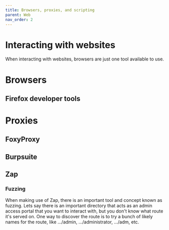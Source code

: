```yaml
---
title: Browsers, proxies, and scripting
parent: Web
nav_order: 2
---
```

# Interacting with websites
When interacting with websites, browsers are just one tool available to use. 
# Browsers
## Firefox developer tools

# Proxies
## FoxyProxy
## Burpsuite
## Zap
### Fuzzing
When making use of Zap, there is an important tool and concept known as fuzzing. Lets say there is an important directory that acts as an admin access portal that you want to interact with, but you don't know what route it's served on. 
One way to discover the route is to try a bunch of likely names for the route, like .../admin, .../administrator, .../adm, etc. 
